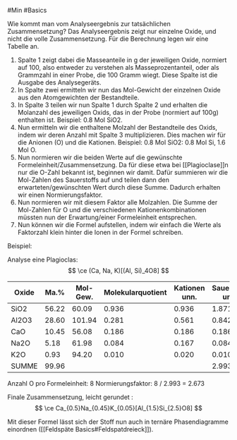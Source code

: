 #Min #Basics 

Wie kommt man vom Analyseergebnis zur tatsächlichen Zusammensetzung? Das Analyseergebnis zeigt nur einzelne Oxide, und nicht die volle Zusammensetzung. Für die Berechnung legen wir eine Tabelle an.

1. Spalte 1 zeigt dabei die Masseanteile in g der jeweiligen Oxide, normiert auf 100, also entweder zu verstehen als Masseprozentanteil, oder als Grammzahl in einer Probe, die 100 Gramm wiegt. Diese Spalte ist die Ausgabe des Analysegeräts.
2. In Spalte zwei ermitteln wir nun das Mol-Gewicht der einzelnen Oxide aus den Atomgewichten der Bestandteile.
3. In Spalte 3 teilen wir nun Spalte 1 durch Spalte 2 und erhalten die Molanzahl des jeweiligen Oxids, das in der Probe (normiert auf 100g) enthalten ist. Beispiel: 0.8 Mol SiO2.
4. Nun ermitteln wir die enthaltene Molzahl der Bestandteile des Oxids, indem wir deren Anzahl mit Spalte 3 multiplizieren. Dies machen wir für die Anionen (O) und die Kationen. Beispiel: 0.8 Mol SiO2: 0.8 Mol Si, 1.6 Mol O.
5. Nun normieren wir die beiden Werte auf die gewünschte Formeleinheit/Zusammensetzung. Da für diese etwa bei [[Plagioclase]]n nur die O-Zahl bekannt ist, beginnen wir damit. Dafür summieren wir die Mol-Zahlen des Sauerstoffs auf und teilen dann den erwarteten/gewünschten Wert durch diese Summe. Dadurch erhalten wir einen Normierungsfaktor.
6. Nun normieren wir mit diesem Faktor alle Molzahlen. Die Summe der Mol-Zahlen für O und die verschiedenen Kationenkombinationen müssten nun der Erwartung/einer Formeleinheit entsprechen. 
7. Nun können wir die Formel aufstellen, indem wir einfach die Werte als Faktorzahl klein hinter die Ionen in der Formel schreiben.

Beispiel:

Analyse eine Plagioclas: $$ \ce (Ca, Na, K)[(Al, Si)_4O8] $$

| Oxide | Ma.%  | Mol-Gew. | Molekularquotient | Kationen unn. | Sauerstoff unn. | Sauerstoff n. | Kationen n. |
| ----- | ----- | -------- | ----------------- | ------------- | --------------- | ------------- | ----------- |
| SiO2  | 56.22 | 60.09    | 0.936             | 0.936         | 1.871           | 5.002         | 2.501       |
| Al2O3 | 28.60 | 101.94   | 0.281             | 0.561         | 0.842           | 2.250         | 1.500       |
| CaO   | 10.45 | 56.08    | 0.186             | 0.186         | 0.186           | 0.498         | 0.498       |
| Na2O  | 5.18  | 61.98    | 0.084             | 0.167         | 0.084           | 0.223         | 0.447       |
| K2O   | 0.93  | 94.20    | 0.010             | 0.020         | 0.010           | 0.026         | 0.053       |
| SUMME | 99.96 |          |                   |               | 2.993           | 8.000         | 4.999       |

Anzahl O pro Formeleinheit: 8
Normierungsfaktor: 8 / 2.993 = 2.673

Finale Zusammensetzung, leicht gerundet : $$ \ce Ca_{0.5}Na_{0.45}K_{0.05}[Al_{1.5}Si_{2.5}O8] $$

Mit dieser Formel lässt sich der Stoff nun auch in ternäre Phasendiagramme einordnen ([[Feldspäte Basics#Feldspatdreieck]]).